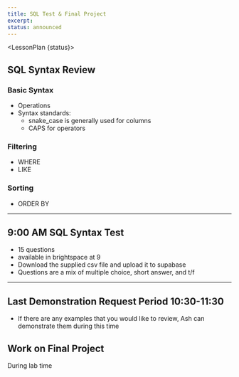 ```yaml
---
title: SQL Test & Final Project
excerpt:
status: announced
---
```


<script>
	import LessonPlan from "$lib/components/LessonPlan.svelte";
</script>

<LessonPlan {status}>

<h2>SQL Syntax Review</h2>

### Basic Syntax

- Operations
- Syntax standards:
  - snake_case is generally used for columns
  - CAPS for operators

### Filtering

- WHERE
- LIKE

### Sorting

- ORDER BY

---

<h2>9:00 AM SQL Syntax Test</h2>

- 15 questions
- available in brightspace at 9
- Download the supplied csv file and upload it to supabase
- Questions are a mix of multiple choice, short answer, and t/f

---

<h2>Last Demonstration Request Period 10:30-11:30</h2>

- If there are any examples that you would like to review, Ash can demonstrate them during this time

<h2>Work on Final Project</h2>

During lab time

</LessonPlan>
